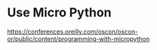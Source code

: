 # Use Micro Python

https://conferences.oreilly.com/oscon/oscon-or/public/content/programming-with-micropython

